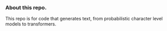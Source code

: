 ### About this repo.
This repo is for code that generates text, from probabilistic character level models to transformers.
